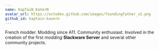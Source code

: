 ```yaml
---
name: KapTaiN_KaVerN
avatar_url: https://octodex.github.com/images/foundingfather_v2.png
github_id: kaptain-kavern
---
```

French modder. Modding since A11. Community enthusiast. Involved in the creation of the first _modding_ **Slackware Server** and several other community projects.